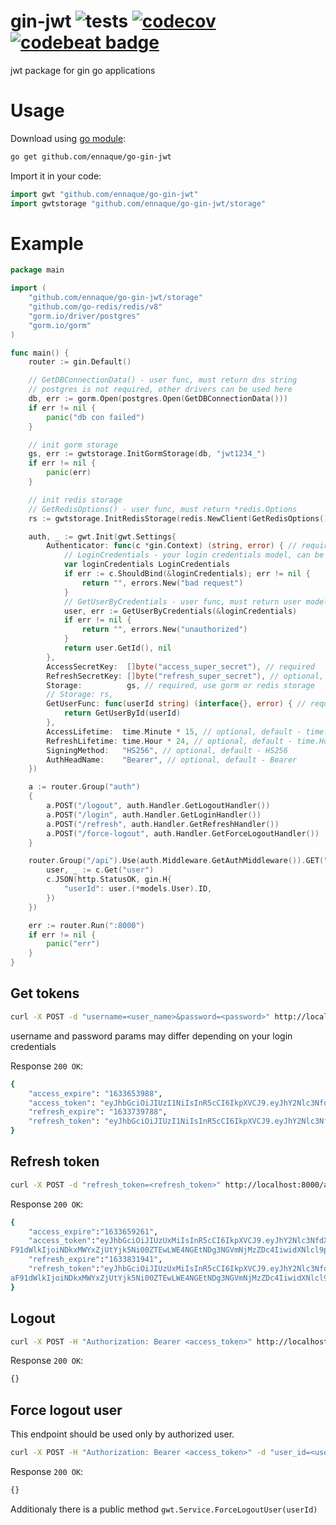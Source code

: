 # gin-jwt ![tests](https://github.com/ennaque/go-gin-jwt/workflows/tests/badge.svg) [![codecov](https://codecov.io/gh/ennaque/go-gin-jwt/branch/master/graph/badge.svg?token=WZMWD36EKQ)](https://codecov.io/gh/ennaque/go-gin-jwt) [![codebeat badge](https://codebeat.co/badges/e1ea8bb5-f305-4394-bab2-308efe3f718d)](https://codebeat.co/projects/github-com-ennaque-go-gin-jwt-master)
jwt package for gin go applications

# Usage

Download using [go module](https://blog.golang.org/using-go-modules):

```sh
go get github.com/ennaque/go-gin-jwt
```

Import it in your code:

```go
import gwt "github.com/ennaque/go-gin-jwt"
import gwtstorage "github.com/ennaque/go-gin-jwt/storage"
```

# Example

```go
package main

import (
	"github.com/ennaque/go-gin-jwt/storage"
	"github.com/go-redis/redis/v8"
	"gorm.io/driver/postgres"
	"gorm.io/gorm"
)

func main() {
	router := gin.Default()

	// GetDBConnectionData() - user func, must return dns string
	// postgres is not required, other drivers can be used here
	db, err := gorm.Open(postgres.Open(GetDBConnectionData()))
	if err != nil {
		panic("db con failed")
	}

	// init gorm storage
	gs, err := gwtstorage.InitGormStorage(db, "jwt1234_")
	if err != nil {
		panic(err)
	}

	// init redis storage
	// GetRedisOptions() - user func, must return *redis.Options
	rs := gwtstorage.InitRedisStorage(redis.NewClient(GetRedisOptions()))

	auth, _ := gwt.Init(gwt.Settings{
		Authenticator: func(c *gin.Context) (string, error) { // required
			// LoginCredentials - your login credentials model, can be differ
			var loginCredentials LoginCredentials
			if err := c.ShouldBind(&loginCredentials); err != nil {
				return "", errors.New("bad request")
			}
			// GetUserByCredentials - user func, must return user model
			user, err := GetUserByCredentials(&loginCredentials)
			if err != nil {
				return "", errors.New("unauthorized")
			}
			return user.GetId(), nil
		},
		AccessSecretKey:  []byte("access_super_secret"), // required
		RefreshSecretKey: []byte("refresh_super_secret"), // optional, default - AccessSecretKey
		Storage:          gs, // required, use gorm or redis storage
		// Storage: rs,
		GetUserFunc: func(userId string) (interface{}, error) { // required
			return GetUserById(userId)
		},
		AccessLifetime:  time.Minute * 15, // optional, default - time.Minute * 15
		RefreshLifetime: time.Hour * 24, // optional, default - time.Hour * 24
		SigningMethod:   "HS256", // optional, default - HS256
		AuthHeadName:    "Bearer", // optional, default - Bearer
	})

	a := router.Group("auth")
	{
		a.POST("/logout", auth.Handler.GetLogoutHandler())
		a.POST("/login", auth.Handler.GetLoginHandler())
		a.POST("/refresh", auth.Handler.GetRefreshHandler())
		a.POST("/force-logout", auth.Handler.GetForceLogoutHandler())
	}

	router.Group("/api").Use(auth.Middleware.GetAuthMiddleware()).GET("/get-user-id", func(c *gin.Context) {
		user, _ := c.Get("user")
		c.JSON(http.StatusOK, gin.H{
			"userId": user.(*models.User).ID,
		})
	})

	err := router.Run(":8000")
	if err != nil {
		panic("err")
	}
}
```

## Get tokens

```sh
curl -X POST -d "username=<user_name>&password=<password>" http://localhost:8000/auth/login
```
username and password params may differ depending on your login credentials

Response `200 OK`:
```sh
{
    "access_expire": "1633653988",
    "access_token": "eyJhbGciOiJIUzI1NiIsInR5cCI6IkpXVCJ9.eyJhY2Nlc3NfdXVpZCI6IjlkODFmNjRkLWY0ZWYtNDA2NC04YTY3LTRjNjMzY2MxNjExOCIsImV4cCI6MTYzMzY1Mzk4OCwicmVmcmVzaF91dWlkIjoiOTU3NWU5ZDEtNWFjOS00YmIzLTkwOGItODA3MmJkNDdmOTM2IiwidXNlcl9pZCI6IjI5In0.0CfHPjkVFiQixa4SdE5EUhu23imNri02QMFsDDXJHzg",
    "refresh_expire": "1633739788",
    "refresh_token": "eyJhbGciOiJIUzI1NiIsInR5cCI6IkpXVCJ9.eyJhY2Nlc3NfdXVpZCI6IjlkODFmNjRkLWY0ZWYtNDA2NC04YTY3LTRjNjMzY2MxNjExOCIsImV4cCI6MTYzMzczOTc4OCwicmVmcmVzaF91dWlkIjoiOTU3NWU5ZDEtNWFjOS00YmIzLTkwOGItODA3MmJkNDdmOTM2IiwidXNlcl9pZCI6IjI5In0.UvPTvVaNkAgFVTrAEoaUK1n4iIYFGh1yNqPzzNbtUUM"
}
```

## Refresh token

```sh
curl -X POST -d "refresh_token=<refresh_token>" http://localhost:8000/auth/refresh
```

Response `200 OK`:
```sh
{
    "access_expire":"1633659261",
    "access_token":"eyJhbGciOiJIUzUxMiIsInR5cCI6IkpXVCJ9.eyJhY2Nlc3NfdXVpZCI6ImJiNjBhYzlmLTQ4ZGEtNDlhZC04NTM1LTU5MTJhY2MwZDIwNyIsImV4cCI6MTYzMzY1OTI2MSwicmVmcmVza
F91dWlkIjoiNDkxMWYxZjUtYjk5Ni00ZTEwLWE4NGEtNDg3NGVmNjMzZDc4IiwidXNlcl9pZCI6IjI5In0.tupNFRnANQmOScjWzlnWXzncX0Kxs7M40rsbFs0Vpg-70Ucc7R7vX2e7uAFf1fiAMODfGS5d3PRK3Nwk4RoPzg",
    "refresh_expire":"1633831941",
    "refresh_token":"eyJhbGciOiJIUzUxMiIsInR5cCI6IkpXVCJ9.eyJhY2Nlc3NfdXVpZCI6ImJiNjBhYzlmLTQ4ZGEtNDlhZC04NTM1LTU5MTJhY2MwZDIwNyIsImV4cCI6MTYzMzgzMTk0MSwicmVmcmVz
aF91dWlkIjoiNDkxMWYxZjUtYjk5Ni00ZTEwLWE4NGEtNDg3NGVmNjMzZDc4IiwidXNlcl9pZCI6IjI5In0.lj2nS6-M4GT-T9PHj9ijNY4g6h5hyP0xdVTHCw1M-07aL4zp7HpFrXFrT-V6RWpofaGvM79o64f8WECEqRPjig"
}
```

## Logout

```sh
curl -X POST -H "Authorization: Bearer <access_token>" http://localhost:8000/auth/logout
```

Response `200 OK`:
```sh
{}
```

## Force logout user

This endpoint should be used only by authorized user.

```sh
curl -X POST -H "Authorization: Bearer <access_token>" -d "user_id=<user_id_to_logout>" http://localhost:8000/auth/force-logout
```
Response `200 OK`:
```sh
{}
```
Additionaly there is a public method ```gwt.Service.ForceLogoutUser(userId)```
